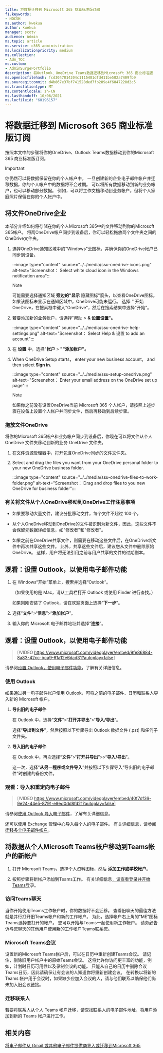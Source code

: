 ```yaml
---
title: 将数据迁移到 Microsoft 365 商业标准版订阅
f1.keywords:
- NOCSH
ms.author: kwekua
author: kwekua
manager: scotv
audience: Admin
ms.topic: article
ms.service: o365-administration
ms.localizationpriority: medium
ms.collection:
- Adm_TOC
ms.custom:
- AdminSurgePortfolio
description: 将Outlook、OneDrive Teams数据迁移到Microsoft 365 商业标准版
ms.openlocfilehash: fcd3047014204c1115481dfd411be502a7409fb9
ms.sourcegitcommit: d4b867e37bf741528ded7fb289e4f6847228d2c5
ms.translationtype: MT
ms.contentlocale: zh-CN
ms.lasthandoff: 10/06/2021
ms.locfileid: "60196157"
---
```

# <a name="migrate-data-to-my-microsoft-365-business-standard-subscription"></a>将数据迁移到 Microsoft 365 商业标准版订阅

按照本文中的步骤将你的OneDrive、Outlook Teams数据移动到你的Microsoft 365 商业标准版订阅。

> [!IMPORTANT]
> 你仍然可以将数据保留在你的个人帐户中。 一旦创建新的企业电子邮件帐户并迁移数据，你的个人帐户中的数据将不会过期。 可以将所有数据移动到新的业务帐户，也可以移动部分数据。 例如，可以将工作文档移动到业务帐户，但将个人家庭照片保留在你的个人帐户中。

## <a name="move-files-to-onedrive-for-business"></a>将文件OneDrive企业

本部分介绍如何将存储在你的个人Microsoft 365中的文件移动到你的Microsoft 365帐户。 将两OneDrive帐户同步到设备后，你可以轻松拖放两个文件夹之间的OneDrive文件夹。

1. 选择OneDrive通知区域中的"Windows"云图标，并确保你的OneDrive帐户已同步到设备。

    :::image type="content" source="../../media/ssu-onedrive-icons.png" alt-text="Screenshot： Select white cloud icon in the Windows notification area":::

    > [!NOTE]
    > 可能需要选择通知区域 **旁边的"显示** 隐藏图标"箭头，以查看OneDrive图标。 如果该图标未显示在通知区域中，OneDrive可能未运行。 选择 **"** 开始OneDrive，在搜索框中键入"OneDrive"，然后在搜索结果中选择"开始"。

2. 若要添加新的业务帐户，请选择"帮助  >  **& 设置设置"。**

    :::image type="content" source="../../media/ssu-onedrive-help-settings.png" alt-text="Screenshot： Select Help & 设置 to add an account":::

3. 在 **设置** 中，选择"**帐户**  >  **""添加帐户"。**

4. When OneDrive Setup starts， enter your new business account， and then select **Sign in**.

    :::image type="content" source="../../media/ssu-setup-onedrive.png" alt-text="Screenshot： Enter your email address on the OneDrive set up page":::

    > [!NOTE]
    > 如果你之前没有设置OneDrive当前 Microsoft 365 个人帐户，请按照上述步骤在设备上设置个人帐户并同步文件，然后再移动到后续步骤。

### <a name="drag-and-drop-files-in-onedrive"></a>拖放文件OneDrive

将你的Microsoft 365帐户和业务帐户同步到设备后，你现在可以将文件从个人 OneDrive 文件夹移动到新的业务 OneDrive 文件夹。

1. 在文件资源管理器中，打开包含OneDrive同步的文件文件夹。

2. Select and drag the files you want from your OneDrive personal folder to your new OneDrive business folder.

    :::image type="content" source="../../media/ssu-onedrive-files-to-work-folder.png" alt-text="Screenshot： Drag and drop files to you new OneDrive for business folder":::

### <a name="notes-about-moving-files-from-onedrive-personal-to-onedrive-for-work"></a>有关将文件从个人OneDrive移动到OneDrive工作注意事项

- 如果要移动大量文件，建议分批移动文件，每个文件不超过 100 个。

- 从个人OneDrive移动到OneDrive的文件被识别为新文件，因此，这些文件不会保留元数据详细信息，如"修改者"和"修改者"。

- 如果之前在OneDrive共享文件，则需要在移动这些文件后，在OneDrive新文件中再次共享这些文件。 此外，共享这些文件后，建议您从文件中删除原始OneDrive。 这样，用户将无法引用之前与用户共享的文件的过期副本。

## <a name="step-set-up-outlook-for-email"></a>观看：设置 Outlook，以使用电子邮件功能

1. 在 Windows“开始”菜单上，搜索并选择“Outlook”。

    （如果使用的是 Mac，请从工具栏打开 Outlook 或使用 Finder 进行查找。）

    如果刚刚安装了 Outlook，请在欢迎页面上选择“**下一步**”。

2. 选择“**文件**”\>“**信息**”\>“**添加帐户**”。

3. 输入你的 Microsoft 电子邮件地址并选择“**连接**”。

## <a name="watch-set-up-outlook-for-email"></a>观看：设置 Outlook，以使用电子邮件功能

> [!VIDEO https://www.microsoft.com/videoplayer/embed/9fe86884-8a83-42cc-bca9-61a12e6dad31?autoplay=false]
  
请参阅[设置 Outlook，使用电子邮件功能](https://support.microsoft.com/office/f5bf0cd1-e1f3-4b0d-a022-ecab17efe86f)，了解有关详细信息。
  
### <a name="import-email"></a>使用 Outlook

如果通过另一电子邮件帐户使用 Outlook，可将之前的电子邮件、日历和联系人导入新的 Microsoft 帐户。
  
1. **导出旧的电子邮件**

    在 Outlook 中，选择“**文件**”\>“**打开并导出**”\>“**导入/导出**”。

    选择“**导出到文件**”，然后按照以下步骤导出 Outlook 数据文件 (.pst) 和任何子文件夹。

2. **导入旧的电子邮件**

    在 Outlook 中，再次选择“**文件**”\>“**打开并导出**”\>>“**导入/导出**”。

    这一次，选择“**从另一程序或文件导入**”并按照以下步骤导入“导出旧的电子邮件”时创建的备份文件。

### <a name="watch-import-and-redirect-email"></a>观看：导入和重定向电子邮件

> [!VIDEO https://www.microsoft.com/videoplayer/embed/40f7df36-9e24-44e5-8791-e9ed0dd8fd21?autoplay=false]
  
请参阅[使用 Outlook 导入电子邮件](https://support.microsoft.com/office/6a3771d4-4c1d-4a25-92a6-0b8e476335de)，了解有关详细信息。

还可以使用 Exchange 管理中心导入每个人的电子邮件。 有关详细信息，请参阅[迁移多个电子邮件帐户](/Exchange/mailbox-migration/mailbox-migration)。

## <a name="move-data-from-your-personal-microsoft-teams-account-to-new-teams-for-work-account"></a>将数据从个人Microsoft Teams帐户移动到Teams帐户的新帐户

1. 打开 Microsoft Teams，选择个人资料图标，然后 **添加工作或学校帐户**。

2. 按照步骤将新帐户添加到Teams工作。 有关详细信息[，请查看登录并开始Teams](https://support.microsoft.com/office/sign-in-and-get-started-with-teams-6723dc43-dbc0-46e6-af49-8a2d1c5cb937)登录。

### <a name="access-teams-chats"></a>访问Teams聊天

当你开始使用Teams工作帐户时，你的数据将不会迁移。 查看旧聊天的最佳方法就是并行打开旧Teams帐户和新的工作帐户。 为此，选择帐户右上角的"ME"图标Teams选择要打开的帐户。 您可以开始与Teams一起使用新工作帐户。 请务必告诉与您聊天的其他用户使用新的工作帐户Teams联系您。

### <a name="microsoft-teams-meetings"></a>Microsoft Teams会议

设置新的Microsoft Teams帐户后，可以在日历中重新创建Teams会议。 请记住，删除旧用户帐户中的原始Teams会议。 这将允许你访问更丰富的功能，例如，计划时日历可用性以及录制会议的功能。 只能从自己的日历中删除会议Teams日历，因此请确保让有会议的人知道你将重新创建会议。 在转换以将新的 Teams 帐户用于会议时，如果缺少应加入会议的人，请与他们联系以确保他们尚未加入旧会议链接。

### <a name="migrating-contacts"></a>迁移联系人

若要将联系人从个人 Teams 帐户迁移，请查找联系人的电子邮件地址，将用户添加到新的 Teams 帐户进行工作。

## <a name="related-content"></a>相关内容

[将电子邮件从 Gmail 或其他电子邮件提供商导入或迁移到Microsoft 365](../setup/migrate-email-and-contacts-admin.md)

<!--## Download desktop apps

Download Microsoft 365 apps by following the steps in this article.

1. Open any of your Microsoft 365 apps, like Word, Excel or PowerPoint, select your profile icon and then **Sign in with a different account**. Follow the steps and choose **Next** to set up Outlook.

2. Open Outlook, enter your new email address, and select **Connect**. Follow the steps and choose **Next** to set up OneDrive.

3. Select the OneDrive cloud icon from your taskbar and follow the steps to move your files to your new OneDrive for Business folder. Select **Next** to set up Microsoft Teams.

4. Open Teams, select your profile icon, and then **Add work or school account**. Follow the steps to add your new account to Teams. Select **I'm done** when Teams is set up.-->

<!--## Next steps

## Accept a new invitation to change your personal email account to a business email account

Your email looks like this to set up your business user account. When you get this email, you'll have to complete a few steps before you can start using your new user account.

(**Add screenshot here**)

1. From the invitation email, select **Accept**.

2. On the **Join Microsoft 365 Business...** page, select **Next**.

3. On the Sign up page, make sure you use the email used in the invitation email, and create a password. Select **Create account**.

3. Choose **Accept** on the **Terms and Conditions** page.

1. On the Review permissions page, choose **Accept**.

1. On the Welcome to Microsoft 365 page, you can download Office desktop and mobile apps, and set up OneDrive.-->